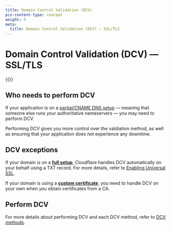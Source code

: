 ```yaml
---
title: Domain Control Validation (DCV)
pcx-content-type: concept
weight: 5
meta:
  title: Domain Control Validation (DCV) — SSL/TLS
---
```


# Domain Control Validation (DCV) — SSL/TLS

{{<render file="_dcv-definition.md">}}

## Who needs to perform DCV

If your application is on a [partial/CNAME DNS setup](/dns/zone-setups/partial-setup/) — meaning that someone else runs your authoritative nameservers — you may need to perform DCV.

Performing DCV gives you more control over the valdiation method, as well as ensuring that your application does not experience any downtime.

## DCV exceptions

If your domain is on a [**full setup**](/dns/zone-setups/full-setup/), Cloudflare handles DCV automatically on your behalf using a TXT record. For more details, refer to [Enabling Universal SSL](/ssl/edge-certificates/universal-ssl/enable-universal-ssl/#minimize-downtime).

If your domain is using a [**custom certificate**](/ssl/edge-certificates/custom-certificates/), you need to handle DCV on your own when you obtain certificates from a CA.

## Perform DCV

For more details about performing DCV and each DCV method, refer to [DCV methods](/ssl/edge-certificates/changing-dcv-method/methods/).